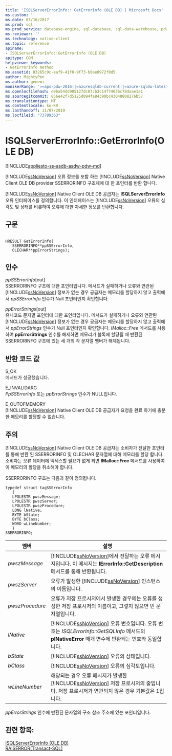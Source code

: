 ```yaml
---
title: 'ISQLServerErrorInfo:: GetErrorInfo (OLE DB) | Microsoft Docs'
ms.custom: ''
ms.date: 03/16/2017
ms.prod: sql
ms.prod_service: database-engine, sql-database, sql-data-warehouse, pdw
ms.reviewer: ''
ms.technology: native-client
ms.topic: reference
apiname:
- ISQLServerErrorInfo::GetErrorInfo (OLE DB)
apitype: COM
helpviewer_keywords:
- GetErrorInfo method
ms.assetid: 83265c9c-eaf9-41f0-9f73-b0ae0972f0d5
author: MightyPen
ms.author: genemi
monikerRange: '>=aps-pdw-2016||=azuresqldb-current||=azure-sqldw-latest||>=sql-server-2016||=sqlallproducts-allversions||>=sql-server-linux-2017||=azuresqldb-mi-current'
ms.openlocfilehash: e9ba54dd905127dc87cb3c14f74036c78daae1a1
ms.sourcegitcommit: 856e42f7d5125d094fa84390bc43048808276b57
ms.translationtype: MT
ms.contentlocale: ko-KR
ms.lasthandoff: 11/07/2019
ms.locfileid: "73789363"
---
```

# <a name="isqlservererrorinfogeterrorinfo-ole-db"></a>ISQLServerErrorInfo::GetErrorInfo(OLE DB)
[!INCLUDE[appliesto-ss-asdb-asdw-pdw-md](../../includes/appliesto-ss-asdb-asdw-pdw-md.md)]

  [!INCLUDE[ssNoVersion](../../includes/ssnoversion-md.md)] 오류 정보를 포함 하는 [!INCLUDE[ssNoVersion](../../includes/ssnoversion-md.md)] Native Client OLE DB provider SSERRORINFO 구조체에 대 한 포인터를 반환 합니다.  
  
 [!INCLUDE[ssNoVersion](../../includes/ssnoversion-md.md)] Native Client OLE DB 공급자는 **ISQLServerErrorInfo** 오류 인터페이스를 정의합니다. 이 인터페이스는 [!INCLUDE[ssNoVersion](../../includes/ssnoversion-md.md)] 오류의 심각도 및 상태를 비롯하여 오류에 대한 자세한 정보를 반환합니다.  

  
## <a name="syntax"></a>구문  
  
```  
  
HRESULT GetErrorInfo(  
   SSERRORINFO**ppSSErrorInfo,  
   OLECHAR**ppErrorStrings);  
```  
  
## <a name="arguments"></a>인수  
 *ppSSErrorInfo*[out]  
 SSERRORINFO 구조에 대한 포인터입니다. 메서드가 실패하거나 오류와 연관된 [!INCLUDE[ssNoVersion](../../includes/ssnoversion-md.md)] 정보가 없는 경우 공급자는 메모리를 할당하지 않고 출력에서 *ppSSErrorInfo* 인수가 Null 포인터인지 확인합니다.  
  
 *ppErrorStrings*[out]  
 유니코드 문자열 포인터에 대한 포인터입니다. 메서드가 실패하거나 오류와 연관된 [!INCLUDE[ssNoVersion](../../includes/ssnoversion-md.md)] 정보가 없는 경우 공급자는 메모리를 할당하지 않고 출력에서 *ppErrorStrings* 인수가 Null 포인터인지 확인합니다. *IMalloc::Free* 메서드를 사용하여 **ppErrorStrings** 인수를 해제하면 메모리가 블록에 할당될 때 반환된 SSERRORINFO 구조에 있는 세 개의 각 문자열 멤버가 해제됩니다.  
  
## <a name="return-code-values"></a>반환 코드 값  
 S_OK  
 메서드가 성공했습니다.  
  
 E_INVALIDARG  
 *PpSSErrorInfo* 또는 *ppErrorStrings* 인수가 NULL입니다.  
  
 E_OUTOFMEMORY  
 [!INCLUDE[ssNoVersion](../../includes/ssnoversion-md.md)] Native Client OLE DB 공급자가 요청을 완료 하기에 충분 한 메모리를 할당할 수 없습니다.  
  
## <a name="remarks"></a>주의  
 [!INCLUDE[ssNoVersion](../../includes/ssnoversion-md.md)] Native Client OLE DB 공급자는 소비자가 전달한 포인터를 통해 반환 된 SSERRORINFO 및 OLECHAR 문자열에 대해 메모리를 할당 합니다. 소비자는 오류 데이터에 액세스할 필요가 없게 되면 **IMalloc::Free** 메서드를 사용하여 이 메모리의 할당을 취소해야 합니다.  
  
 SSERRORINFO 구조는 다음과 같이 정의됩니다.  
  
```  
typedef struct tagSSErrorInfo  
   {  
   LPOLESTR pwszMessage;  
   LPOLESTR pwszServer;  
   LPOLESTR pwszProcedure;  
   LONG lNative;  
   BYTE bState;  
   BYTE bClass;  
   WORD wLineNumber;  
   }  
SSERRORINFO;  
```  
  
|멤버|설명|  
|------------|-----------------|  
|*pwszMessage*|[!INCLUDE[ssNoVersion](../../includes/ssnoversion-md.md)]에서 전달하는 오류 메시지입니다. 이 메시지는 **IErrorInfo::GetDescription** 메서드를 통해 반환됩니다.|  
|*pwszServer*|오류가 발생한 [!INCLUDE[ssNoVersion](../../includes/ssnoversion-md.md)] 인스턴스의 이름입니다.|  
|*pwszProcedure*|오류가 저장 프로시저에서 발생한 경우에는 오류를 생성한 저장 프로시저의 이름이고, 그렇지 않으면 빈 문자열입니다.|  
|*lNative*|[!INCLUDE[ssNoVersion](../../includes/ssnoversion-md.md)] 오류 번호입니다. 오류 번호는 *ISQLErrorInfo::GetSQLInfo* 메서드의 **plNativeError** 매개 변수에 반환되는 번호와 동일합니다.|  
|*bState*|[!INCLUDE[ssNoVersion](../../includes/ssnoversion-md.md)] 오류의 상태입니다.|  
|*bClass*|[!INCLUDE[ssNoVersion](../../includes/ssnoversion-md.md)] 오류의 심각도입니다.|  
|*wLineNumber*|해당되는 경우 오류 메시지가 발생한 [!INCLUDE[ssNoVersion](../../includes/ssnoversion-md.md)] 저장 프로시저의 줄입니다. 저장 프로시저가 연관되지 않은 경우 기본값은 1입니다.|  
  
 *ppErrorStrings* 인수에 반환된 문자열의 구조 참조 주소에 있는 포인터입니다.  
  
## <a name="see-also"></a>관련 항목:  
 [ISQLServerErrorInfo &#40;OLE DB&#41; ](https://msdn.microsoft.com/library/a8323b5c-686a-4235-a8d2-bda43617b3a1)   
 [RAISERROR&#40;Transact-SQL&#41;](../../t-sql/language-elements/raiserror-transact-sql.md)  
  
  
